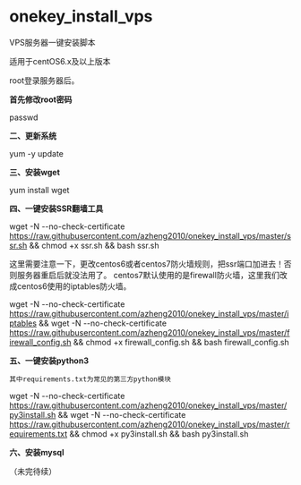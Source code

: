 # onekey_install_vps

VPS服务器一键安装脚本

适用于centOS6.x及以上版本

root登录服务器后。

**首先修改root密码**

passwd

**二、更新系统**

yum -y update

**三、安装wget**

yum install wget

**四、一键安装SSR翻墙工具**

wget -N --no-check-certificate https://raw.githubusercontent.com/azheng2010/onekey_install_vps/master/ssr.sh && chmod +x ssr.sh && bash ssr.sh

这里需要注意一下，更改centos6或者centos7防火墙规则，把ssr端口加进去！否则服务器重启后就没法用了。
centos7默认使用的是firewall防火墙，这里我们改成centos6使用的iptables防火墙。

wget -N --no-check-certificate https://raw.githubusercontent.com/azheng2010/onekey_install_vps/master/iptables && wget -N --no-check-certificate https://raw.githubusercontent.com/azheng2010/onekey_install_vps/master/firewall_config.sh && chmod +x firewall_config.sh && bash firewall_config.sh

**五、一键安装python3**

`其中requirements.txt为常见的第三方python模块`

wget -N --no-check-certificate https://raw.githubusercontent.com/azheng2010/onekey_install_vps/master/py3install.sh && wget -N --no-check-certificate https://raw.githubusercontent.com/azheng2010/onekey_install_vps/master/requirements.txt && chmod +x py3install.sh && bash py3install.sh

**六、安装mysql**


（未完待续）
